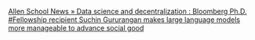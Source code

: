 [Allen School News » Data science and decentralization : Bloomberg Ph.D. #Fellowship recipient Suchin Gururangan makes large language models more manageable to advance social good](https://qi.tc/qi/110366)